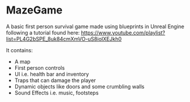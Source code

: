 # MazeGame
A basic first person survival game made using blueprints in Unreal Engine following a tutorial found here:
https://www.youtube.com/playlist?list=PL4G2bSPE_8uk84cmXmVO-uS8ioIXEJkh0 

It contains:
- A map
- First person controls
- UI i.e. health bar and inventory
- Traps that can damage the player
- Dynamic objects like doors and some crumbling walls
- Sound Effects i.e. music, footsteps
